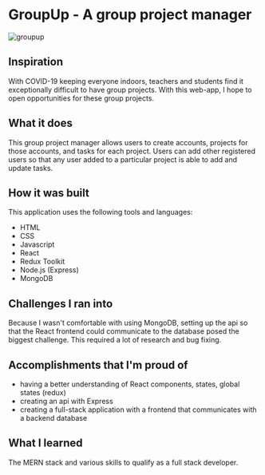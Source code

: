 ﻿# GroupUp - A group project manager
 
 ![groupup](https://user-images.githubusercontent.com/58784851/212493775-90c55c2b-6cec-4de9-97d0-bbab8302c9e2.png)


Inspiration
--------------

With COVID-19 keeping everyone indoors, teachers and students find it exceptionally difficult to have group projects. With this web-app, I hope to open opportunities for these group projects.

What it does
----------------

This group project manager allows users to create accounts, projects for those accounts, and tasks for each project. Users can add other registered users so that any user added to a particular project is able to add and update tasks.

How it was built
--------------------

This application uses the following tools and languages:
- HTML
- CSS
- Javascript
- React
- Redux Toolkit
- Node.js (Express)
- MongoDB

Challenges I ran into
-----------------------
Because I wasn't comfortable with using MongoDB, setting up the api so that the React frontend could communicate to the database posed the biggest challenge. This required a lot of research and bug fixing.

Accomplishments that I'm proud of
-------------------------------------
- having a better understanding of React components, states, global states (redux)
- creating an api with Express
- creating a full-stack application with a frontend that communicates with a backend database

What I learned
------------------
The MERN stack and various skills to qualify as a full stack developer. 


